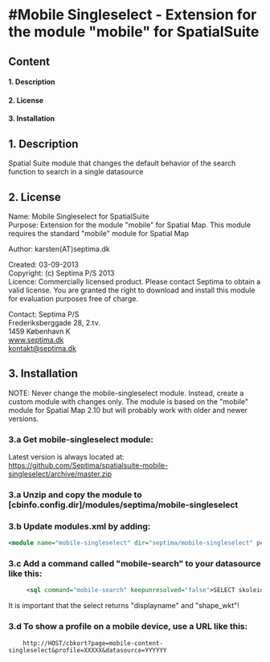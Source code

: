 #Mobile Singleselect - Extension for the module "mobile" for SpatialSuite
===
## Content

#### 1. Description
#### 2. License
#### 3. Installation

## 1. Description
Spatial Suite module that changes the default behavior of the search function to search in 
a single datasource

## 2. License
 Name:        Mobile Singleselect for SpatialSuite  
 Purpose:     Extension for the module "mobile" for Spatial Map. This module requires the standard "mobile" module for Spatial Map

 Author:      karsten(AT)septima.dk
  
 Created:     03-09-2013  
 Copyright:   (c) Septima P/S 2013  
 Licence:     Commercially licensed product. Please contact Septima to obtain
              a valid license.
              You are granted the right to download and install this module for
              evaluation purposes free of charge.
              
 Contact:     Septima P/S  
              Frederiksberggade 28, 2.tv.  
              1459 København K  
              www.septima.dk  
              kontakt@septima.dk  

## 3. Installation

NOTE: 
Never change the mobile-singleselect module. Instead, create a custom module with changes only.
The module is based on the "mobile" module for Spatial Map 2.10 but will probably work with older and newer versions.


### 3.a Get mobile-singleselect module:
Latest version is always located at:  
      https://github.com/Septima/spatialsuite-mobile-singleselect/archive/master.zip  
            
### 3.a Unzip and copy the module to [cbinfo.config.dir]/modules/septima/mobile-singleselect

### 3.b Update modules.xml by adding:
```xml
<module name="mobile-singleselect" dir="septima/mobile-singleselect" permissionlevel="public"/>
```
### 3.c Add a command called "mobile-search" to your datasource like this:
```xml
     <sql command="mobile-search" keepunresolved="false">SELECT skoleid as displayname, wkb_geometry as shape_wkt FROM skoler WHERE skoleid like [string:'%'+searchstring+'%'] limit [number: toNumber(limit)]</sql>
```
It is important that the select returns "displayname" and "shape_wkt"!

### 3.d To show a profile on a mobile device, use a URL like this:
        http://HOST/cbkort?page=mobile-content-singleselect&profile=XXXXX&datasource=YYYYYY

